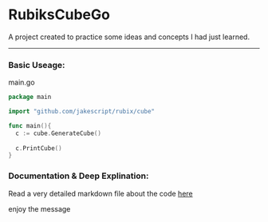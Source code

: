 # RubiksCubeGo
A project created to practice some ideas and concepts I had just learned.

***
### Basic Useage: 
main.go
```go
package main

import "github.com/jakescript/rubix/cube"

func main(){
  c := cube.GenerateCube()
  
  c.PrintCube()
}
```

### Documentation & Deep Explination:
Read a very detailed markdown file about the code [here](https://github.com/jakescript/RubiksCubeGo/blob/master/docs/docs.md)  

enjoy the message

